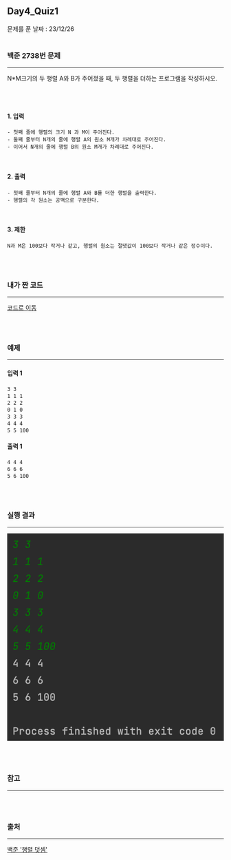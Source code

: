 ## Day4_Quiz1
문제를 푼 날짜 : 23/12/26
<br />
<br />

### 백준 2738번 문제
---
N*M크기의 두 행렬 A와 B가 주어졌을 때, 두 행렬을 더하는 프로그램을 작성하시오.

<br />
<br />

#### 1. 입력
```
- 첫째 줄에 행렬의 크기 N 과 M이 주어진다. 
- 둘째 줄부터 N개의 줄에 행렬 A의 원소 M개가 차례대로 주어진다. 
- 이어서 N개의 줄에 행렬 B의 원소 M개가 차례대로 주어진다. 
```


<br />

#### 2. 출력
```
- 첫째 줄부터 N개의 줄에 행렬 A와 B를 더한 행렬을 출력한다. 
- 행렬의 각 원소는 공백으로 구분한다.
```
<br />

#### 3. 제한
```
N과 M은 100보다 작거나 같고, 행렬의 원소는 절댓값이 100보다 작거나 같은 정수이다.
```

<br />
<br />

### 내가 짠 코드
---
[코드로 이동](/algorithm-study-project/src/w5/d1/Q2738.java)

<br />
<br />


### 예제
---
#### 입력 1
```
3 3
1 1 1
2 2 2
0 1 0
3 3 3
4 4 4
5 5 100
```
#### 출력 1
```
4 4 4
6 6 6
5 6 100
```

<br />
<br />



### 실행 결과
---
![images-001](/W5/images/d1q1-001.png)

<br />
<br />

### 참고
---


<br />
<br />

### 출처
---
[백준 '행렬 덧셈'](https://www.acmicpc.net/problem/2738)